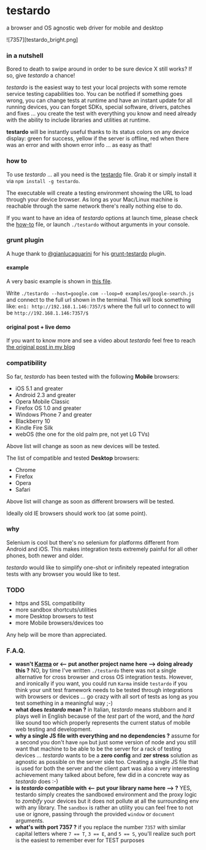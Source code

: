 testardo
===============================================================
  a browser and OS agnostic web driver for mobile and desktop


![7357][testardo_bright.png]


### in a nutshell
Bored to death to swipe around in order to be sure device X still works? If so, give _testardo_ a chance!

_testardo_ is the easiest way to test your local projects with some remote service testing capabilities too.
You can be notified if something goes wrong, you can change tests at runtime and have an instant update for all running devices, you can forget SDKs, special software, drivers, patches and fixes ... you create the test with everything you know and need already with the ability to include libraries and utilities at runtime.

**testardo** will be instantly useful thanks to its status colors on any device display: green for success, yellow if the server is offline, red when there was an error and with shown error info ... as easy as that!


### how to
To use _testardo_ ... all you need is the [testardo](build/testardo) file. Grab it or simply install it via `npm install -g testardo`.

The executable will create a testing environment showing the URL to load through your device browser.
As long as your Mac/Linux machine is reachable through the same network there's really nothing else to do.

If you want to have an idea of _testardo_ options at launch time, please check the [how-to](src/server/how-to.js) file, or launch `./testardo` without arguments in your console.


### grunt plugin
A huge thank to [@gianlucaguarini](https://twitter.com/gianlucaguarini) for his [grunt-testardo](https://github.com/GianlucaGuarini/grunt-testardo#grunt-testardo-) plugin.

#### example
A very basic example is shown in [this file](examples/google-search.js).

Write `./testardo --host=google.com --loop=0 examples/google-search.js` and connect to the full url shown in the terminal.
This will look something like: `en1: http://192.168.1.146:7357/$` where the full url to connect to will be `http://192.168.1.146:7357/$`

#### original post + live demo
If you want to know more and see a video about _testardo_ feel free to reach [the original post in my blog](http://webreflection.blogspot.com/2014/01/testardo-browser-agnostic-js-web-driver.html)


### compatibility
So far, _testardo_ has been tested with the following **Mobile** browsers:

  * iOS 5.1 and greater
  * Android 2.3 and greater
  * Opera Mobile Classic
  * Firefox OS 1.0 and greater
  * Windows Phone 7 and greater
  * Blackberry 10
  * Kindle Fire Silk
  * webOS (the one for the old palm pre, not yet LG TVs)

Above list will change as soon as new devices will be tested.

The list of compatible and tested **Desktop** browsers:

  * Chrome
  * Firefox
  * Opera
  * Safari

Above list will change as soon as different browsers will be tested.

Ideally old IE browsers should work too (at some point).


### why
Selenium is cool but there's no selenium for platforms different from Android and iOS.
This makes integration tests extremely painful for all other phones, both newer and older.

_testardo_ would like to simplify one-shot or infinitely repeated integration tests with any browser you would like to test.


### TODO

  * https and SSL compatibility
  * more sandbox shortcuts/utilities
  * more Desktop browsers to test
  * more Mobile browsers/devices too

Any help will be more than appreciated.

### F.A.Q.

  * **wasn't [Karma](http://karma-runner.github.io/) or <-- put another project name here --> doing already this ?** NO, by time I've written `./testardo` there was not a single alternative for cross browser and cross OS integration tests. However, and ironically if you want, you could run `Karma` inside `testardo` if you think your unit test framework needs to be tested through integrations with browsers or devices ... go crazy with all sort of tests as long as you test something in a meaningful way ;-)
  * **what does _testardo_ mean ?** in Italian, _testardo_ means stubborn and it plays well in English because of the _test_ part of the word, and the _hard_ like sound too which properly represents the current status of mobile web testing and development.
  * **why a single JS file with everything and no dependencies ?** assume for a second you don't have `npm` but just some version of node and you still want that machine to be able to be the server for a rack of testing devices ... _testardo_ wants to be a **zero config** and **zer stress** solution as agnostic as possible on the server side too. Creating a single JS file that is used for both the server and the client part was also a very interesting achievement many talked about before, few did in a concrete way as _testardo_ does :-)
  * **is _testardo_ compatible with <-- put your library name here --> ?** YES, testardo simply creates the sandboxed environment and the proxy logic to _zombify_ your devices but it does not pollute at all the surrounding env with any library. The `sandbox` is rather an utility you can feel free to not use or ignore, passing through the provided `window` or `document` arguments.
  * **what's with port 7357 ?** if you replace the number `7357` with similar capital letters where `7 == T`, `3 == E`, and `5 == S`, you'll realize such port is the easiest to remember ever for TEST purposes
